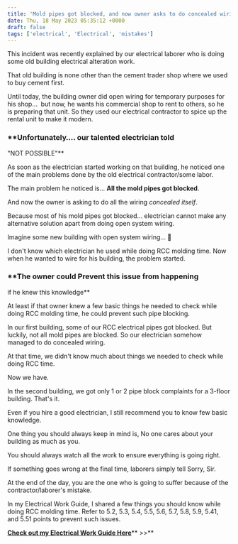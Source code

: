 ```yaml
---
title: 'Mold pipes got blocked, and now owner asks to do concealed wiring'
date: Thu, 18 May 2023 05:35:12 +0000
draft: false
tags: ['electrical', 'Electrical', 'mistakes']
---
```


This incident was recently explained by our electrical laborer who is doing some old building electrical alteration work.

That old building is none other than the cement trader shop where we used to buy cement first. 

Until today, the building owner did open wiring for temporary purposes for his shop…  but now, he wants his commercial shop to rent to others, so he is preparing that unit. So they used our electrical contractor to spice up the rental unit to make it modern.

### **Unfortunately…. our talented electrician told  
"NOT POSSIBLE"**

As soon as the electrician started working on that building, he noticed one of the main problems done by the old electrical contractor/some labor.

The main problem he noticed is… **All the mold pipes got blocked**.

And now the owner is asking to do all the wiring _concealed itself_.

Because most of his mold pipes got blocked… electrician cannot make any alternative solution apart from doing open system wiring.

Imagine some new building with open system wiring… 🤦

I don't know which electrician he used while doing RCC molding time. Now when he wanted to wire for his building, the problem started.

### **The owner could Prevent this issue from happening  
if he knew this knowledge**

At least if that owner knew a few basic things he needed to check while doing RCC molding time, he could prevent such pipe blocking.

In our first building, some of our RCC electrical pipes got blocked. But luckily, not all mold pipes are blocked. So our electrician somehow managed to do concealed wiring.

At that time, we didn't know much about things we needed to check while doing RCC time.

Now we have.

In the second building, we got only 1 or 2 pipe block complaints for a 3-floor building. That's it.

Even if you hire a good electrician, I still recommend you to know few basic knowledge.

One thing you should always keep in mind is, No one cares about your building as much as you.

You should always watch all the work to ensure everything is going right.

If something goes wrong at the final time, laborers simply tell Sorry, Sir.

At the end of the day, you are the one who is going to suffer because of the contractor/laborer's mistake.

In my Electrical Work Guide, I shared a few things you should know while doing RCC molding time. Refer to 5.2, 5.3, 5.4, 5.5, 5.6, 5.7, 5.8, 5.9, 5.41, and 5.51 points to prevent such issues.

[**Check out my Electrical Work Guide Here**](https://houseconstructionguide.com/electrical-work-guide/)** >>**